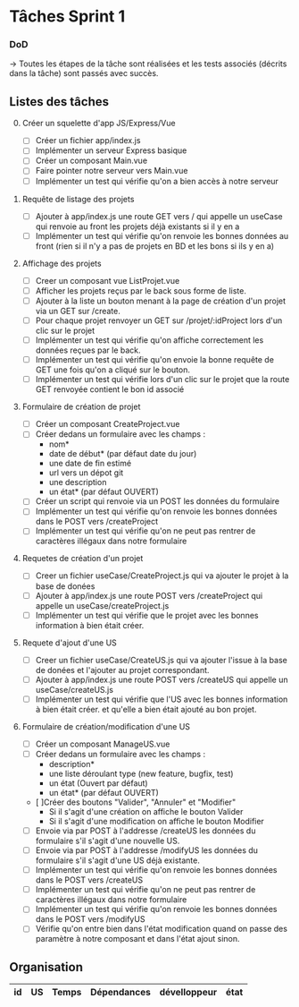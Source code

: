 # Tâches Sprint 1

### DoD

-> Toutes les étapes de la tâche sont réalisées et les tests associés (décrits dans la tâche) sont passés avec succès.

## Listes des tâches

0. Créer un squelette d'app JS/Express/Vue

   - [ ] Créer un fichier app/index.js
   - [ ] Implémenter un serveur Express basique
   - [ ] Créer un composant Main.vue
   - [ ] Faire pointer notre serveur vers Main.vue
   - [ ] Implémenter un test qui vérifie qu'on a bien accès à notre serveur

1. Requête de listage des projets

   - [ ] Ajouter à app/index.js une route GET vers / qui appelle un useCase qui renvoie au front les projets déjà existants si il y en a
   - [ ] Implémenter un test qui vérifie qu'on renvoie les bonnes données au front (rien si il n'y a pas de projets en BD et les bons si ils y en a)

2. Affichage des projets

   - [ ] Creer un composant vue ListProjet.vue
   - [ ] Afficher les projets reçus par le back sous forme de liste.
   - [ ] Ajouter à la liste un bouton menant à la page de création d'un projet via un GET sur /create.
   - [ ] Pour chaque projet renvoyer un GET sur /projet/:idProject lors d'un clic sur le projet
   - [ ] Implémenter un test qui vérifie qu'on affiche correctement les données reçues par le back.
   - [ ] Implémenter un test qui vérifie qu'on envoie la bonne requête de GET une fois qu'on a cliqué sur le bouton.
   - [ ] Implémenter un test qui vérifie lors d'un clic sur le projet que la route GET renvoyée contient le bon id associé

3. Formulaire de création de projet

   - [ ] Créer un composant CreateProject.vue
   - [ ] Créer dedans un formulaire avec les champs :
     - nom\*
     - date de début\* (par défaut date du jour)
     - une date de fin estimé
     - url vers un dépot git
     - une description
     - un état\* (par défaut OUVERT)
   - [ ] Créer un script qui renvoie via un POST les données du formulaire
   - [ ] Implémenter un test qui vérifie qu'on renvoie les bonnes données dans le POST vers /createProject
   - [ ] Implémenter un test qui vérifie qu'on ne peut pas rentrer de caractères illégaux dans notre formulaire

4. Requetes de création d'un projet

   - [ ] Creer un fichier useCase/CreateProject.js qui va ajouter le projet à la base de donées
   - [ ] Ajouter à app/index.js une route POST vers /createProject qui appelle un useCase/createProject.js
   - [ ] Implémenter un test qui vérifie que le projet avec les bonnes information à bien était créer.

5. Requete d'ajout d'une US

   - [ ] Creer un fichier useCase/CreateUS.js qui va ajouter l'issue à la base de donées et l'ajouter au projet correspondant.
   - [ ] Ajouter à app/index.js une route POST vers /createUS qui appelle un useCase/createUS.js
   - [ ] Implémenter un test qui vérifie que l'US avec les bonnes information à bien était créer. et qu'elle a bien était ajouté au bon projet.

6. Formulaire de création/modification d'une US

   - [ ] Créer un composant ManageUS.vue
   - [ ] Créer dedans un formulaire avec les champs :
     - description\*
     - une liste déroulant type (new feature, bugfix, test)
     - un état (Ouvert par défaut)
     - un état\* (par défaut OUVERT)
   - [ ]Créer des boutons "Valider", "Annuler" et "Modifier"
     - Si il s'agit d'une création on affiche le bouton Valider
     - Si il s'agit d'une modification on affiche le bouton Modifier
   - [ ] Envoie via par POST à l'addresse /createUS les données du formulaire s'il s'agit d'une nouvelle US.
   - [ ] Envoie via par POST à l'addresse /modifyUS les données du formulaire s'il s'agit d'une US déjà existante.
   - [ ] Implémenter un test qui vérifie qu'on renvoie les bonnes données dans le POST vers /createUS
   - [ ] Implémenter un test qui vérifie qu'on ne peut pas rentrer de caractères illégaux dans notre formulaire
   - [ ] Implémenter un test qui vérifie qu'on renvoie les bonnes données dans le POST vers /modifyUS
   - [ ] Vérifie qu'on entre bien dans l'état modification quand on passe des paramètre à notre composant et dans l'état ajout sinon.

## Organisation

| id  | US  | Temps | Dépendances | dévelloppeur | état |
| --- | --- | ----- | ----------- | ------------ | ---- |

